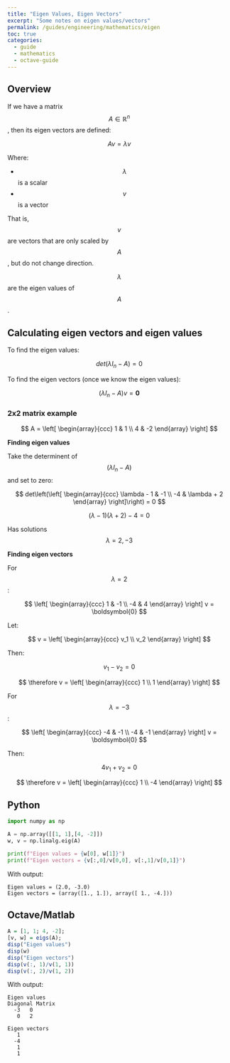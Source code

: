 ```yaml
---
title: "Eigen Values, Eigen Vectors"
excerpt: "Some notes on eigen values/vectors"
permalink: /guides/engineering/mathematics/eigen
toc: true
categories:
  - guide
  - mathematics
  - octave-guide
---
```


## Overview

If we have a matrix $$ A \in \mathbb{R}^n $$, then its eigen vectors are defined:

$$ Av = \lambda v $$

Where:
* $$ \lambda $$ is a scalar
* $$ v $$ is a vector

That is, $$ v $$ are vectors that are only scaled by $$ A $$, but do not change direction.

$$ \lambda $$ are the eigen values of $$ A $$.

## Calculating eigen vectors and eigen values

To find the eigen values:

$$ det(\lambda I_n - A) = 0 $$

To find the eigen vectors (once we know the eigen values):

$$ (\lambda I_n - A) v = \boldsymbol{0} $$

### 2x2 matrix example

$$ A = \left[ \begin{array}{ccc} 1 & 1 \\ 4 & -2 \end{array} \right] $$

**Finding eigen values**

Take the determinent of $$ (\lambda I_n - A) $$ and set to zero:

$$ det\left(\left[ \begin{array}{ccc} \lambda - 1 & -1 \\ -4 & \lambda + 2 \end{array} \right]\right) = 0 $$

$$ (\lambda - 1)(\lambda + 2) - 4 = 0 $$

Has solutions $$ \lambda = 2, -3 $$

**Finding eigen vectors**

For $$ \lambda = 2 $$:

$$ \left[ \begin{array}{ccc} 1 & -1 \\ -4 & 4 \end{array} \right] v = \boldsymbol{0} $$

Let:

$$ v = \left[ \begin{array}{ccc} v_1 \\ v_2 \end{array} \right] $$

Then:

$$ v_1 - v_2 = 0 $$

$$ \therefore v = \left[ \begin{array}{ccc} 1 \\ 1 \end{array} \right] $$

For $$ \lambda = -3 $$:

$$ \left[ \begin{array}{ccc} -4 & -1 \\ -4 & -1 \end{array} \right] v = \boldsymbol{0} $$

Then:

$$ 4 v_1 + v_2 = 0 $$

$$ \therefore v = \left[ \begin{array}{ccc} 1 \\ -4 \end{array} \right] $$

## Python

```python
import numpy as np

A = np.array([[1, 1],[4, -2]])
w, v = np.linalg.eig(A)

print(f"Eigen values = {w[0], w[1]}") 
print(f"Eigen vectors = {v[:,0]/v[0,0], v[:,1]/v[0,1]}") 
```

With output:

```
Eigen values = (2.0, -3.0)
Eigen vectors = (array([1., 1.]), array([ 1., -4.]))
```

## Octave/Matlab

```r
A = [1, 1; 4, -2];
[v, w] = eigs(A);
disp("Eigen values")
disp(w)
disp("Eigen vectors")
disp(v(:, 1)/v(1, 1))
disp(v(:, 2)/v(1, 2))

```

With output:

```
Eigen values
Diagonal Matrix
  -3   0
   0   2

Eigen vectors
   1
  -4
   1
   1

```
 